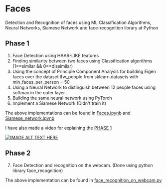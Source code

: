 # Faces
Detection and Recognition of faces using ML Classification Algorithms, Neural Networks, Siamese Network and face-recognition library at Python

## Phase 1
1) Face Detection using HAAR-LIKE  features
2) Finding similarity between two faces using Classification algorithms (1==similar && 0==dissimilar)
3) Using the concept of Principle Component Analysis for building Eigen faces over the dataset lfw_people from sklearn.datasets with min_faces_per_person = 50
4) Using a Neural Network to distinguish between 12 people faces using softmax in the outer layer.
5) Building the same neural network using PyTorch
6) Implement a Siamese Network (Didn't train it)

The above implementations can be found in [Faces.ipynb](Faces.ipynb) and [Siamese_network.ipynb](Siamese_Network.ipynb)

I have also made a video for explaining the [PHASE 1](https://youtu.be/3Kqd5SJbG7s)

[![IMAGE ALT TEXT HERE](https://img.youtube.com/vi/3Kqd5SJbG7s/0.jpg)](https://www.youtube.com/watch?v=3Kqd5SJbG7s)

## Phase 2
7) Face Detection and recognition on the webcam. (Done using python library face_recognition)

The above implementation can be found in [face_recognition_on_webcam.py](face_recognition_on_webcam.py)
